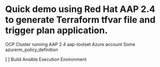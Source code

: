 # Quick demo using Red Hat AAP 2.4 to generate Terraform tfvar file and trigger plan application.

OCP Cluster running AAP 2.4
aap-toolset
Azure account
Some azurerm_policy_definition

[ ] Build Ansible Execution Environment